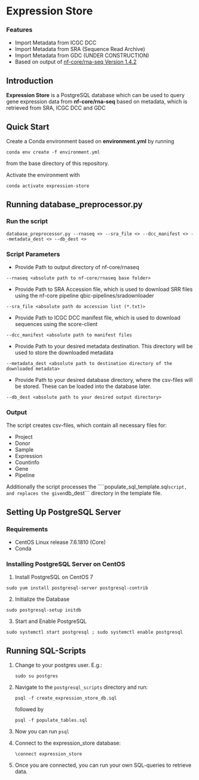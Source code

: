 # Expression Store

### Features

* Import Metadata from ICGC DCC
* Import Metadata from SRA  (Sequence Read Archive)
* Import Metadata from GDC (UNDER CONSTRUCTION)
* Based on output of [nf-core/rna-seq Version 1.4.2](https://github.com/nf-core/rnaseq/tree/1.4.2)



## Introduction

**Expression Store** is a PostgreSQL database which can be used to query gene expression data from **nf-core/rna-seq** based on metadata, which is retrieved from SRA, ICGC DCC and GDC

## Quick Start

Create a Conda environment based on **environment.yml** by running

```
conda env create -f environment.yml
```

from the base directory of this repository.

Activate the environment with

```
conda activate expression-store
```



## Running database_preprocessor.py

### Run the script

```database_preprocessor.py --rnaseq <> --sra_file <> --dcc_manifest <> --metadata_dest <> --db_dest <>```

### Script Parameters

- Provide Path to output directory of nf-core/rnaseq

```--rnaseq <absolute path to nf-core/rnaseq base folder>``` 

- Provide Path to SRA Accession file, which is used to download SRR files using the nf-core pipeline qbic-pipelines/sradownloader

```--sra_file <absolute path do accession list (*.txt)>```

- Provide Path to ICGC DCC manifest file, which is used to download sequences using the score-client

```--dcc_manifest <absolute path to manifest files```

- Provide Path to your desired metadata destination. This directory will be used to store the downloaded metadata

```--metadata_dest <absolute path to destination directory of the downloaded metadata>```

- Provide Path to your desired database directory, where the csv-files will be stored. These can be loaded into the database later.

```--db_dest <absolute path to your desired output directory>```



### Output

The script creates csv-files, which contain all necessary files for:

- Project 
- Donor
- Sample
- Expression
- Countinfo
- Gene
- Pipeline

Additionally the script processes the ````populate_sql_template.sql``` script, and replaces the given ```db_dest``` directory in the template file.



## Setting Up PostgreSQL Server

### Requirements

- CentOS Linux release 7.6.1810 (Core)
- Conda

### Installing PostgreSQL Server on CentOS

1. Install PostgreSQL on CentOS 7

```
sudo yum install postgresql-server postgresql-contrib
```

2. Initialize the Database

```
sudo postgresql-setup initdb
```

3. Start and Enable PostgreSQL

```
sudo systemctl start postgresql ; sudo systemctl enable postgresql
```

## Running SQL-Scripts

1. Change to your postgres user. E.g.:

   ```
   sudo su postgres
   ```

2. Navigate to the ```postgresql_scripts``` directory and run:

   ```
   psql -f create_expression_store_db.sql
   ```

   followed by

   ```
   psql -f populate_tables.sql
   ```

3. Now you can run ```psql```

4. Connect to the expression_store database:

   ```
   \connect expression_store
   ```

5. Once you are connected, you can run your own SQL-queries to retrieve data.